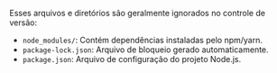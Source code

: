 Esses arquivos e diretórios são geralmente ignorados no controle de versão:

- `node_modules/`: Contém dependências instaladas pelo npm/yarn.
- `package-lock.json`: Arquivo de bloqueio gerado automaticamente.
- `package.json`: Arquivo de configuração do projeto Node.js.